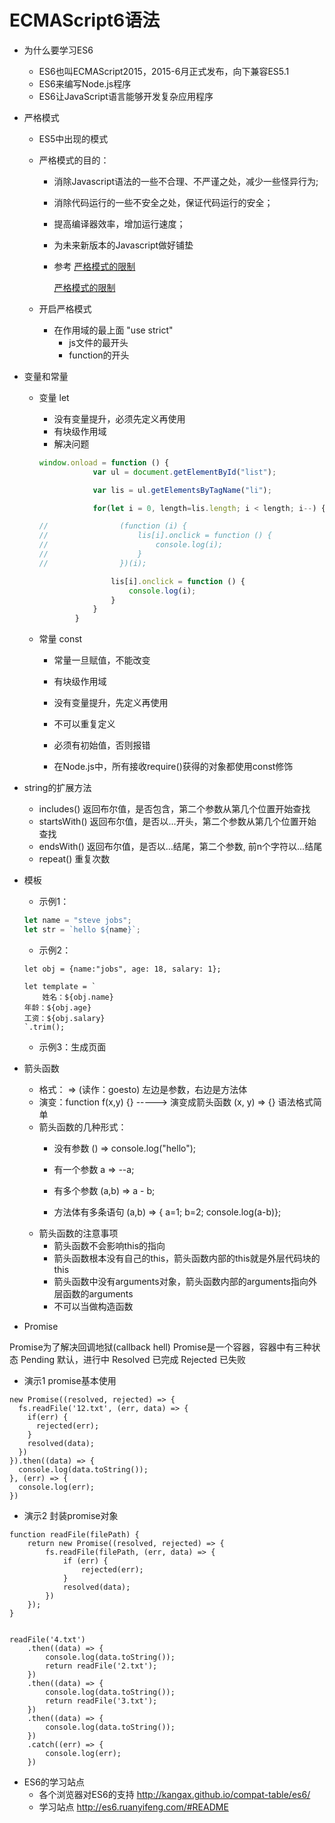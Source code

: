 # ECMAScript6语法

- 为什么要学习ES6
    * ES6也叫ECMAScript2015，2015-6月正式发布，向下兼容ES5.1
    * ES6来编写Node.js程序
    * ES6让JavaScript语言能够开发复杂应用程序
- 严格模式
    * ES5中出现的模式
    * 严格模式的目的：
        - 消除Javascript语法的一些不合理、不严谨之处，减少一些怪异行为;
        - 消除代码运行的一些不安全之处，保证代码运行的安全；
        - 提高编译器效率，增加运行速度；
        - 为未来新版本的Javascript做好铺垫
        - 参考
            [严格模式的限制](https://jsmean.com/blog/post/55a9db88a0367a75336e8884)
            
            [严格模式的限制](http://www.cnblogs.com/jiqing9006/p/5091491.html)
            
    * 开启严格模式
        - 在作用域的最上面  "use strict"
            * js文件的最开头
            * function的开头
- 变量和常量
    * 变量 let
        - 没有变量提升，必须先定义再使用
        - 有块级作用域
        - 解决问题
        
        ```javascript
        window.onload = function () {
                    var ul = document.getElementById("list");
        
                    var lis = ul.getElementsByTagName("li");
        
                    for(let i = 0, length=lis.length; i < length; i--) {
        
        //                (function (i) {
        //                    lis[i].onclick = function () {
        //                        console.log(i);
        //                    }
        //                })(i);
        
                        lis[i].onclick = function () {
                            console.log(i);
                        }
                    }
                }
        ```
        
    * 常量 const
        - 常量一旦赋值，不能改变
        - 有块级作用域
        - 没有变量提升，先定义再使用
        - 不可以重复定义
        - 必须有初始值，否则报错
        
        - 在Node.js中，所有接收require()获得的对象都使用const修饰
- string的扩展方法
    * includes()   返回布尔值，是否包含，第二个参数从第几个位置开始查找
    * startsWith() 返回布尔值，是否以...开头，第二个参数从第几个位置开始查找
    * endsWith()   返回布尔值，是否以...结尾，第二个参数, 前n个字符以...结尾
    * repeat()     重复次数
- 模板
    * 示例1：
    ```javascript
    let name = "steve jobs";
    let str = `hello ${name}`;
    ```
    * 示例2：
    ```
    let obj = {name:"jobs", age: 18, salary: 1};
    
    let template = `
        姓名：${obj.name}
    年龄：${obj.age}
    工资：${obj.salary}
    `.trim();
    ```
    
    * 示例3：生成页面
    
- 箭头函数 
    * 格式： => (读作：goesto)  左边是参数，右边是方法体
    * 演变：function f(x,y) {}  ----->  演变成箭头函数
           (x, y) => {}
           语法格式简单
    * 箭头函数的几种形式：
        - 没有参数 () => console.log("hello");
        - 有一个参数  a => --a;
        - 有多个参数  (a,b) => a - b;
        
        - 方法体有多条语句  (a,b) => { a=1; b=2; console.log(a-b)};
    * 箭头函数的注意事项
        - 箭头函数不会影响this的指向
        - 箭头函数根本没有自己的this，箭头函数内部的this就是外层代码块的this
        - 箭头函数中没有arguments对象，箭头函数内部的arguments指向外层函数的arguments
        - 不可以当做构造函数

- Promise

Promise为了解决回调地狱(callback hell)
Promise是一个容器，容器中有三种状态
    Pending  默认，进行中
    Resolved 已完成
    Rejected 已失败

+ 演示1 promise基本使用

```
new Promise((resolved, rejected) => {
  fs.readFile('12.txt', (err, data) => {
    if(err) {
      rejected(err);
    }
    resolved(data);
  })
}).then((data) => {
  console.log(data.toString());
}, (err) => {
  console.log(err);
})
```

+ 演示2  封装promise对象

```
function readFile(filePath) {
    return new Promise((resolved, rejected) => {
        fs.readFile(filePath, (err, data) => {
            if (err) {
                rejected(err);
            }
            resolved(data);
        })
    });
}


readFile('4.txt')
    .then((data) => {
        console.log(data.toString());
        return readFile('2.txt');
    })
    .then((data) => {
        console.log(data.toString());
        return readFile('3.txt');
    })
    .then((data) => {
        console.log(data.toString());
    })
    .catch((err) => {
        console.log(err);
    })
``` 
        
- ES6的学习站点
    * 各个浏览器对ES6的支持
        http://kangax.github.io/compat-table/es6/
    * 学习站点
        http://es6.ruanyifeng.com/#README


